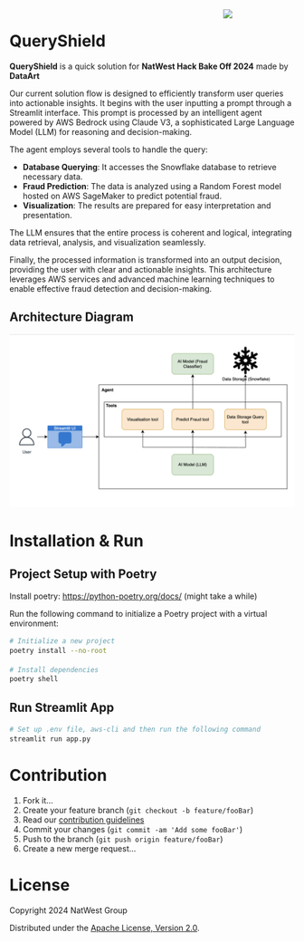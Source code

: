 <img align="right" width="25%" src="https://natwest.gitlab-dedicated.com/natwestgroup/DigitalX/Technology/EnterpriseEngineering/OSPO/ospo-mascot-and-design-resources/-/raw/main/OSPO%20Mascot/live-mascot/live-ospo-mascot.png?ref_type=heads">


# QueryShield

**QueryShield** is a quick solution for **NatWest Hack Bake Off 2024** made by **DataArt**

Our current solution flow is designed to efficiently transform user queries into actionable insights. It begins with the user inputting a prompt through a Streamlit interface. This prompt is processed by an intelligent agent powered by AWS Bedrock using Claude V3, a sophisticated Large Language Model (LLM) for reasoning and decision-making.​

The agent employs several tools to handle the query:​
- **Database Querying**: It accesses the Snowflake database to retrieve necessary data.​
- **Fraud Prediction**: The data is analyzed using a Random Forest model hosted on AWS SageMaker to predict potential fraud.​
- **Visualization**: The results are prepared for easy interpretation and presentation.​

The LLM ensures that the entire process is coherent and logical, integrating data retrieval, analysis, and visualization seamlessly.​

Finally, the processed information is transformed into an output decision, providing the user with clear and actionable insights. This architecture leverages AWS services and advanced machine learning techniques to enable effective fraud detection and decision-making.​

## Architecture Diagram
![architecture diagram](https://github.com/DataArt/ai-data-hackathon-2024/blob/master/architecture/diagram.png?raw=true)


# Installation & Run

## Project Setup with Poetry

Install poetry: https://python-poetry.org/docs/ (might take a while)

Run the following command to initialize a Poetry project with a virtual environment:
```bash
# Initialize a new project
poetry install --no-root

# Install dependencies
poetry shell
```

## Run Streamlit App
```bash
# Set up .env file, aws-cli and then run the following command
streamlit run app.py
```

# Contribution

1. Fork it...
2. Create your feature branch (`git checkout -b feature/fooBar`)
3. Read our [contribution guidelines](CONTRIBUTING.md)
4. Commit your changes (`git commit -am 'Add some fooBar'`)
5. Push to the branch (`git push origin feature/fooBar`)
6. Create a new merge request...

# License

Copyright 2024 NatWest Group

Distributed under the [Apache License, Version 2.0](http://www.apache.org/licenses/LICENSE-2.0).